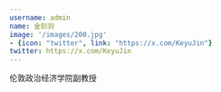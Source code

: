 ```yaml
---
username: admin
name: 金刻羽
image: '/images/200.jpg'
- {icon: "twitter", link: "https://x.com/KeyuJin"}
twitter: https://x.com/KeyuJin
---
```

伦敦政治经济学院副教授
